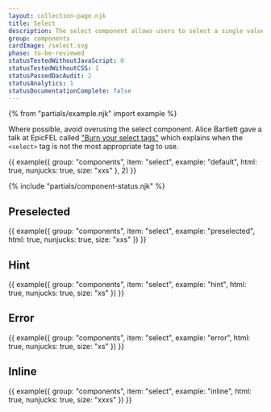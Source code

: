 ```yaml
---
layout: collection-page.njk
title: Select
description: The select component allows users to select a single value from a list of options.
group: components
cardImage: /select.svg
phase: to-be-reviewed
statusTestedWithoutJavaScript: 0
statusTestedWithoutCSS: 1
statusPassedDacAudit: 2
statusAnalytics: 1
statusDocumentationComplete: false
---
```


{% from "partials/example.njk" import example %}

Where possible, avoid overusing the select component. Alice Bartlett gave a talk at EpicFEL called ["Burn your select tags"](https://www.youtube.com/watch?v=CUkMCQR4TpY) which explains when the `<select>` tag is not the most appropriate tag to use.

{{ example({ group: "components", item: "select", example: "default", html: true, nunjucks: true, size: "xxs" }, 2) }}

{% include "partials/component-status.njk" %}

## Preselected

{{ example({ group: "components", item: "select", example: "preselected", html: true, nunjucks: true, size: "xxs" }) }}

## Hint

{{ example({ group: "components", item: "select", example: "hint", html: true, nunjucks: true, size: "xs" }) }}

## Error

{{ example({ group: "components", item: "select", example: "error", html: true, nunjucks: true, size: "xs" }) }}

## Inline

{{ example({ group: "components", item: "select", example: "inline", html: true, nunjucks: true, size: "xxxs" }) }}
